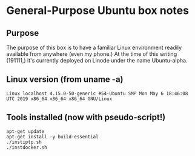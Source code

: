 # General-Purpose Ubuntu box notes

## Purpose

The purpose of this box is to have a familiar Linux environment readily available from anywhere (even my phone.) At the time of this writing (191111,) it's currently deployed on Linode under the name Ubuntu-alpha.

## Linux version (from uname -a)

```Linux localhost 4.15.0-50-generic #54-Ubuntu SMP Mon May 6 18:46:08 UTC 2019 x86_64 x86_64 x86_64 GNU/Linux```

## Tools installed (now with pseudo-script!)

```
apt-get update
apt-get install -y build-essential
./instiptp.sh
./instdocker.sh
```

